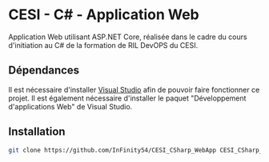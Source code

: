 # CESI - C# - Application Web

Application Web utilisant ASP.NET Core, réalisée dans le cadre du cours d'initiation au C# de la formation de RIL DevOPS du CESI.

## Dépendances

Il est nécessaire d'installer [Visual Studio](https://visualstudio.microsoft.com/fr) afin de pouvoir faire fonctionner ce projet. Il est également nécessaire d'installer le paquet "Développement d'applications Web" de Visual Studio.

## Installation

```bash
git clone https://github.com/InFinity54/CESI_CSharp_WebApp CESI_CSharp_WebApp
```